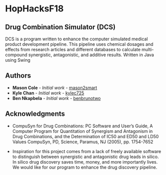 # HopHacksF18

## Drug Combination Simulator (DCS)

DCS is a program written to enhance the computer simulated medical product development pipeline. This pipeline uses chemical dosages and effects from research articles and different databases to calculate multi-compound synergistic, antagonistic, and additive results.
Written in Java using Swing

## Authors

* **Mason Cole** - *Initial work* - [mason2smart](https://github.com/mason2smart)
* **Kyle Chan** - *Initial work* - [kylec725](https://github.com/kylec725)
* **Ben Nkapbela** - *Initial work* - [benbrunotwo](https://github.com/benbrunotwo)

## Acknowledgments

* CompuSyn for Drug Combinations: PC Software and User’s Guide, A Computer Program for Quantitation of Synergism and Antagonism in Drug Combinations, and the Determination of IC50 and ED50 and LD50 Values
CompuSyn, PD, Science, Paramus, NJ (2005), pp. 1754-7652

* Inspiration for this project comes from a lack of freely available software to distinguish between synergistic and antagonistic drug leads in silico. In silico drug discovery saves time, money, and more importantly lives. We would like for our program to enhance the drug discovery pipeline.
